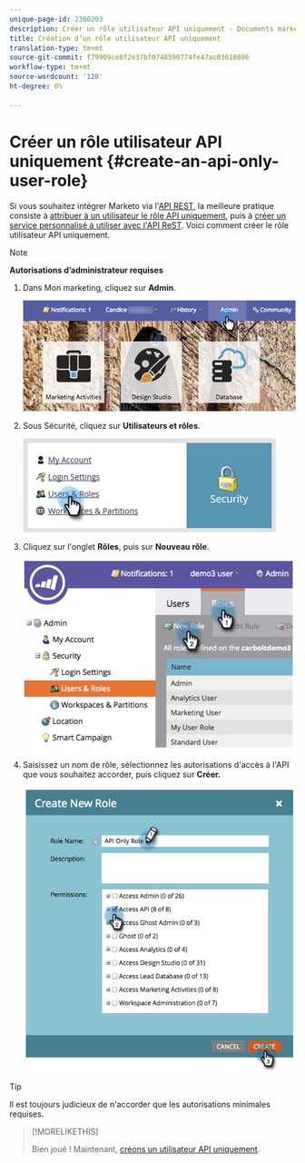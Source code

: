 ```yaml
---
unique-page-id: 2360203
description: Créer un rôle utilisateur API uniquement - Documents marketing - Documentation du produit
title: Création d’un rôle utilisateur API uniquement
translation-type: tm+mt
source-git-commit: f79909ce8f2e37bf0748596774fe47ac03618696
workflow-type: tm+mt
source-wordcount: '128'
ht-degree: 0%

---
```



# Créer un rôle utilisateur API uniquement {#create-an-api-only-user-role}

Si vous souhaitez intégrer Marketo via l&#39;[API REST](https://developers.marketo.com/documentation/rest/), la meilleure pratique consiste à [attribuer à un utilisateur le rôle API uniquement](/help/marketo/product-docs/administration/users-and-roles/create-an-api-only-user.md), puis à [créer un service personnalisé à utiliser avec l&#39;API ReST](/help/marketo/product-docs/administration/additional-integrations/create-a-custom-service-for-use-with-rest-api.md). Voici comment créer le rôle utilisateur API uniquement.

>[!NOTE]
>
>**Autorisations d’administrateur requises**

1. Dans Mon marketing, cliquez sur **Admin**.

   ![](assets/adminhand-1.png)

1. Sous Sécurité, cliquez sur **Utilisateurs et rôles**.

   ![](assets/two.png)

1. Cliquez sur l&#39;onglet **Rôles**, puis sur **Nouveau rôle**.

   ![](assets/image2014-9-16-13-3a47-3a12.png)

1. Saisissez un nom de rôle, sélectionnez les autorisations d&#39;accès à l&#39;API que vous souhaitez accorder, puis cliquez sur **Créer.**

   ![](assets/image2014-9-16-13-3a47-3a36.png)

>[!TIP]
>
>Il est toujours judicieux de n&#39;accorder que les autorisations minimales requises.

>[!MORELIKETHIS]
>
>Bien joué ! Maintenant, [créons un utilisateur API uniquement](/help/marketo/product-docs/administration/users-and-roles/create-an-api-only-user-role.md).
